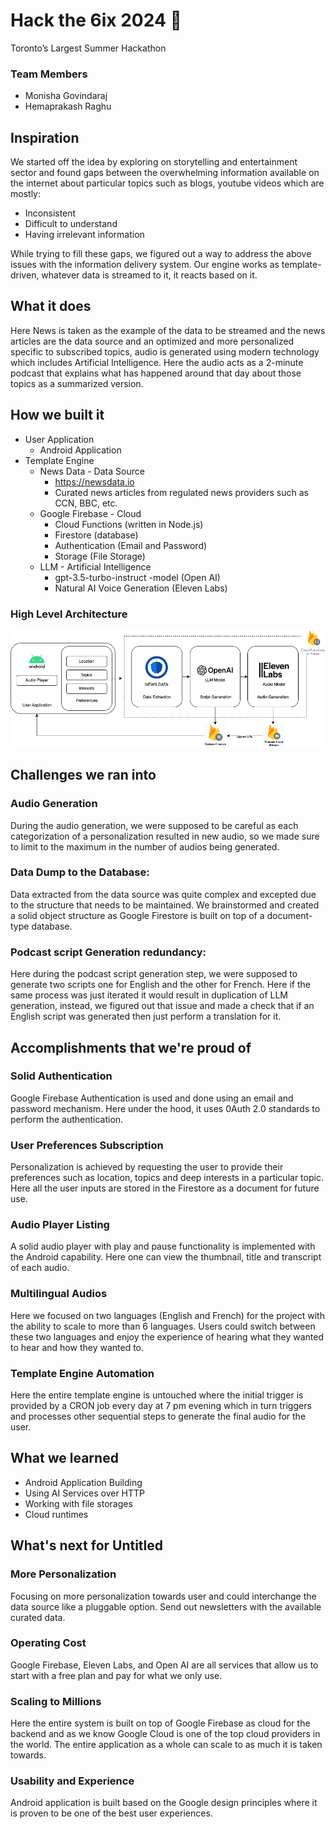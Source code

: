 # Hack the 6ix 2024 🚀
Toronto’s Largest Summer Hackathon

### Team Members
- Monisha Govindaraj
- Hemaprakash Raghu

## Inspiration
We started off the idea by exploring on storytelling and entertainment sector and found gaps between the overwhelming information available on the internet about particular topics such as blogs, youtube videos which are mostly:

- Inconsistent
- Difficult to understand
- Having irrelevant information

While trying to fill these gaps, we figured out a way to address the above issues with the information delivery system. Our engine works as template-driven, whatever data is streamed to it, it reacts based on it.

## What it does

Here News is taken as the example of the data to be streamed and the news articles are the data source and an optimized and more personalized specific to subscribed topics, audio is generated using modern technology which includes Artificial Intelligence. Here the audio acts as a 2-minute podcast that explains what has happened around that day about those topics as a summarized version.

## How we built it

- User Application
    - Android Application
- Template Engine
    - News Data - Data Source
        - https://newsdata.io 
        - Curated news articles from regulated news providers such as CCN, BBC, etc.
    - Google Firebase - Cloud
        - Cloud Functions (written in Node.js)
        - Firestore (database)
        - Authentication (Email and Password)
        - Storage (File Storage)
    - LLM - Artificial Intelligence
        - gpt-3.5-turbo-instruct -model (Open AI)
        - Natural AI Voice Generation (Eleven Labs)

### High Level Architecture

![image](hla.png)

## Challenges we ran into

### Audio Generation
During the audio generation, we were supposed to be careful as each categorization of a personalization resulted in new audio, so we made sure to limit to the maximum in the number of audios being generated.

### Data Dump to the Database:
Data extracted from the data source was quite complex and excepted due to the structure that needs to be maintained. We brainstormed and created a solid object structure as Google Firestore is built on top of a document-type database.

### Podcast script Generation redundancy:
Here during the podcast script generation step, we were supposed to generate two scripts one for English and the other for French. Here if the same process was just iterated it would result in duplication of LLM generation, instead, we figured out that issue and made a check that if an English script was generated then just perform a translation for it.

## Accomplishments that we're proud of

### Solid Authentication
Google Firebase Authentication is used and done using an email and password mechanism. Here under the hood, it uses 0Auth 2.0 standards to perform the authentication.

### User Preferences Subscription
Personalization is achieved by requesting the user to provide their preferences such as location, topics and deep interests in a particular topic. Here all the user inputs are stored in the Firestore as a document for future use.

### Audio Player Listing
A solid audio player with play and pause functionality is implemented with the Android capability. Here one can view the thumbnail, title and transcript of each audio.

### Multilingual Audios
Here we focused on two languages (English and French) for the project with the ability to scale to more than 6 languages. Users could switch between these two languages and enjoy the experience of hearing what they wanted to hear and how they wanted to.

### Template Engine Automation
Here the entire template engine is untouched where the initial trigger is provided by a CRON job every day at 7 pm evening which in turn triggers and processes other sequential steps to generate the final audio for the user.

## What we learned

- Android Application Building
- Using AI Services over HTTP
- Working with file storages
- Cloud runtimes

## What's next for Untitled

### More Personalization
Focusing on more personalization towards user and could interchange the data source like a pluggable option. Send out newsletters with the available curated data.

### Operating Cost
Google Firebase, Eleven Labs, and Open AI are all services that allow us to start with a free plan and pay for what we only use.

### Scaling to Millions
Here the entire system is built on top of Google Firebase as cloud for the backend and as we know Google Cloud is one of the top cloud providers in the world. The entire application as a whole can scale to as much it is taken towards.

### Usability and Experience
Android application is built based on the Google design principles where it is proven to be one of the best user experiences.
